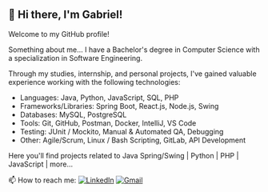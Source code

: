 ## 👋 Hi there, I'm Gabriel!

<!--
**igabriel07/igabriel07** is a ✨ _special_ ✨ repository because its `README.md` (this file) appears on your GitHub profile.

Here are some ideas to get you started:

- 🔭 I’m currently working on ...
- 🌱 I’m currently learning ...
- 👯 I’m looking to collaborate on ...
- 🤔 I’m looking for help with ...
- 💬 Ask me about ...
- 📫 How to reach me: ...
- 😄 Pronouns: ...
- ⚡ Fun fact: ...
-->

Welcome to my GitHub profile!  

Something about me... I have a Bachelor's degree in Computer Science with a specialization in Software Engineering.

Through my studies, internship, and personal projects, I've gained valuable experience working with the following technologies:

- Languages: Java, Python, JavaScript, SQL, PHP 
- Frameworks/Libraries: Spring Boot, React.js, Node.js, Swing
- Databases: MySQL, PostgreSQL 
- Tools: Git, GitHub, Postman, Docker, IntelliJ, VS Code 
- Testing: JUnit / Mockito, Manual & Automated QA, Debugging 
- Other: Agile/Scrum, Linux / Bash Scripting, GitLab, API Development


Here you'll find projects related to Java Spring/Swing | Python | PHP | JavaScript | more...

📫 How to reach me: 
[![LinkedIn](https://img.shields.io/badge/LinkedIn-0077B5?style=flat&logo=linkedin&logoColor=white)](https://www.linkedin.com/in/gavriil-ilikidis/)
[![Gmail](https://img.shields.io/badge/Gmail-D14836?style=flat&logo=gmail&logoColor=white)](mailto:gabrielilikidis@gmail.com)
